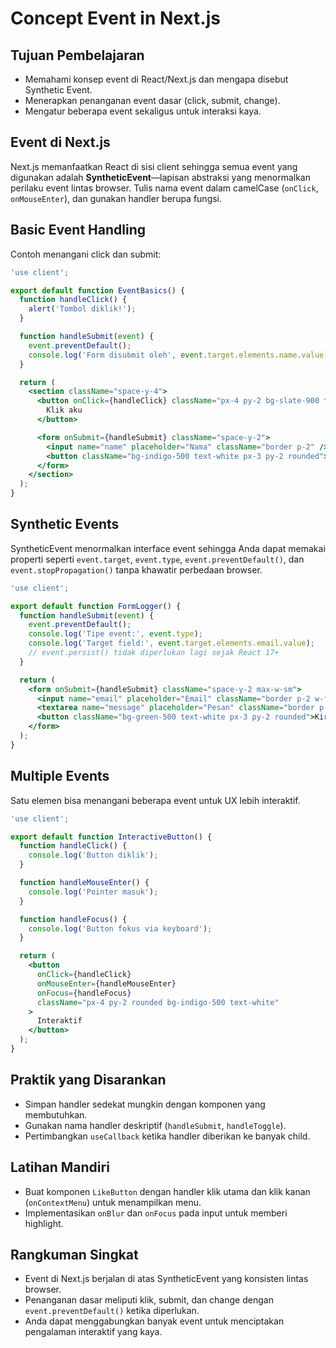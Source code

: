 # Concept Event in Next.js

## Tujuan Pembelajaran
- Memahami konsep event di React/Next.js dan mengapa disebut Synthetic Event.
- Menerapkan penanganan event dasar (click, submit, change).
- Mengatur beberapa event sekaligus untuk interaksi kaya.

## Event di Next.js
Next.js memanfaatkan React di sisi client sehingga semua event yang digunakan adalah **SyntheticEvent**—lapisan abstraksi yang menormalkan perilaku event lintas browser. Tulis nama event dalam camelCase (`onClick`, `onMouseEnter`), dan gunakan handler berupa fungsi.

## Basic Event Handling
Contoh menangani click dan submit:
```jsx
'use client';

export default function EventBasics() {
  function handleClick() {
    alert('Tombol diklik!');
  }

  function handleSubmit(event) {
    event.preventDefault();
    console.log('Form disubmit oleh', event.target.elements.name.value);
  }

  return (
    <section className="space-y-4">
      <button onClick={handleClick} className="px-4 py-2 bg-slate-900 text-white rounded">
        Klik aku
      </button>

      <form onSubmit={handleSubmit} className="space-y-2">
        <input name="name" placeholder="Nama" className="border p-2" />
        <button className="bg-indigo-500 text-white px-3 py-2 rounded">Submit</button>
      </form>
    </section>
  );
}
```

## Synthetic Events
SyntheticEvent menormalkan interface event sehingga Anda dapat memakai properti seperti `event.target`, `event.type`, `event.preventDefault()`, dan `event.stopPropagation()` tanpa khawatir perbedaan browser.
```jsx
'use client';

export default function FormLogger() {
  function handleSubmit(event) {
    event.preventDefault();
    console.log('Tipe event:', event.type);
    console.log('Target field:', event.target.elements.email.value);
    // event.persist() tidak diperlukan lagi sejak React 17+
  }

  return (
    <form onSubmit={handleSubmit} className="space-y-2 max-w-sm">
      <input name="email" placeholder="Email" className="border p-2 w-full" />
      <textarea name="message" placeholder="Pesan" className="border p-2 w-full" rows={3} />
      <button className="bg-green-500 text-white px-3 py-2 rounded">Kirim</button>
    </form>
  );
}
```

## Multiple Events
Satu elemen bisa menangani beberapa event untuk UX lebih interaktif.
```jsx
'use client';

export default function InteractiveButton() {
  function handleClick() {
    console.log('Button diklik');
  }

  function handleMouseEnter() {
    console.log('Pointer masuk');
  }

  function handleFocus() {
    console.log('Button fokus via keyboard');
  }

  return (
    <button
      onClick={handleClick}
      onMouseEnter={handleMouseEnter}
      onFocus={handleFocus}
      className="px-4 py-2 rounded bg-indigo-500 text-white"
    >
      Interaktif
    </button>
  );
}
```

## Praktik yang Disarankan
- Simpan handler sedekat mungkin dengan komponen yang membutuhkan.
- Gunakan nama handler deskriptif (`handleSubmit`, `handleToggle`).
- Pertimbangkan `useCallback` ketika handler diberikan ke banyak child.

## Latihan Mandiri
- Buat komponen `LikeButton` dengan handler klik utama dan klik kanan (`onContextMenu`) untuk menampilkan menu.
- Implementasikan `onBlur` dan `onFocus` pada input untuk memberi highlight.

## Rangkuman Singkat
- Event di Next.js berjalan di atas SyntheticEvent yang konsisten lintas browser.
- Penanganan dasar meliputi klik, submit, dan change dengan `event.preventDefault()` ketika diperlukan.
- Anda dapat menggabungkan banyak event untuk menciptakan pengalaman interaktif yang kaya.

